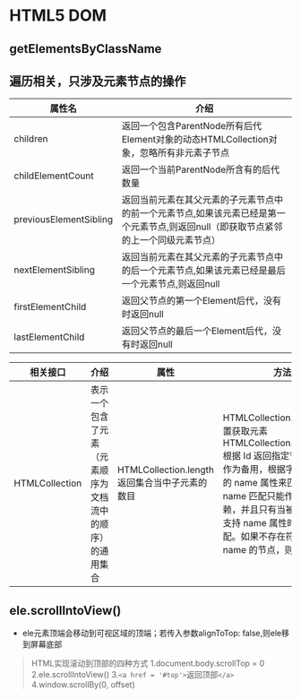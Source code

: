 # HTML5 DOM

## getElementsByClassName

## 遍历相关，只涉及元素节点的操作

属性名|介绍
--|--
children|返回一个包含ParentNode所有后代Element对象的动态HTMLCollection对象，忽略所有非元素子节点
childElementCount|返回一个当前ParentNode所含有的后代数量
previousElementSibling|返回当前元素在其父元素的子元素节点中的前一个元素节点,如果该元素已经是第一个元素节点,则返回null（即获取节点紧邻的上一个同级元素节点）
nextElementSibling|返回当前元素在其父元素的子元素节点中的后一个元素节点,如果该元素已经是最后一个元素节点,则返回null
firstElementChild|返回父节点的第一个Element后代，没有时返回null
lastElementChild|返回父节点的最后一个Element后代，没有时返回null

相关接口|介绍|属性|方法
--|--|--|--
HTMLCollection|表示一个包含了元素（元素顺序为文档流中的顺序）的通用集合|HTMLCollection.length 返回集合当中子元素的数目|HTMLCollection.item() 由位置获取元素  HTMLCollection.nameItem() 根据 Id 返回指定节点，或者作为备用，根据字符串所表示的 name 属性来匹配。根据 name 匹配只能作为最后的依赖，并且只有当被引用的元素支持 name 属性时才能被匹配。如果不存在符合给定 name 的节点，则返回 null  

## ele.scrollIntoView()
  
+ ele元素顶端会移动到可视区域的顶端；若传入参数alignToTop: false,则ele移到屏幕底部
  
> HTML实现滚动到顶部的四种方式
> 1.document.body.scrollTop = 0
> 2.ele.scrollIntoView()
> 3.`<a href = '#top'>`返回顶部`</a>`
> 4.window.scrollBy(0, offset)

